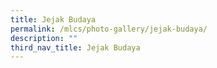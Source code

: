 ```yaml
---
title: Jejak Budaya
permalink: /mlcs/photo-gallery/jejak-budaya/
description: ""
third_nav_title: Jejak Budaya
---
```

